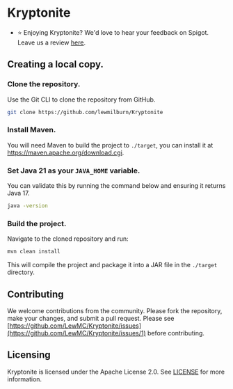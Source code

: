 # Kryptonite

- ⭐ Enjoying Kryptonite? We'd love to hear your feedback on Spigot. Leave us a review [here](https://www.spigotmc.org/resources/kryptonite.116844/).

## Creating a local copy.

### Clone the repository.

Use the Git CLI to clone the repository from GitHub.

```sh
git clone https://github.com/lewmilburn/Kryptonite
```

### Install Maven.

You will need Maven to build the project to `./target`, you can install it at https://maven.apache.org/download.cgi.

### Set Java 21 as your `JAVA_HOME` variable.

You can validate this by running the command below and ensuring it returns Java 17.

```sh
java -version
```

### Build the project.

Navigate to the cloned repository and run:

```sh
mvn clean install
```

This will compile the project and package it into a JAR file in the `./target` directory.

## Contributing

We welcome contributions from the community. Please fork the repository, make your changes, and submit a pull request. Please see [https://github.com/LewMC/Kryptonite/issues](https://github.com/LewMC/Kryptonite/issues/1) before contributing.

## Licensing

Kryptonite is licensed under the Apache License 2.0. See [LICENSE](LICENSE) for more information.
